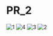 # PR_2
![1](https://user-images.githubusercontent.com/118417960/215277177-caf6dce6-bada-4d8e-bff4-0bbbb763dcde.png)
![4](https://user-images.githubusercontent.com/118417960/215277180-bef17fd0-705d-4e96-af5b-8fc7837358dc.png)
![3](https://user-images.githubusercontent.com/118417960/215277181-7201f05d-1a96-4c39-bd18-964998e2fcf7.png)
![2](https://user-images.githubusercontent.com/118417960/215277184-5a9db75a-4ede-46fe-91b1-42fa16065d53.png)
